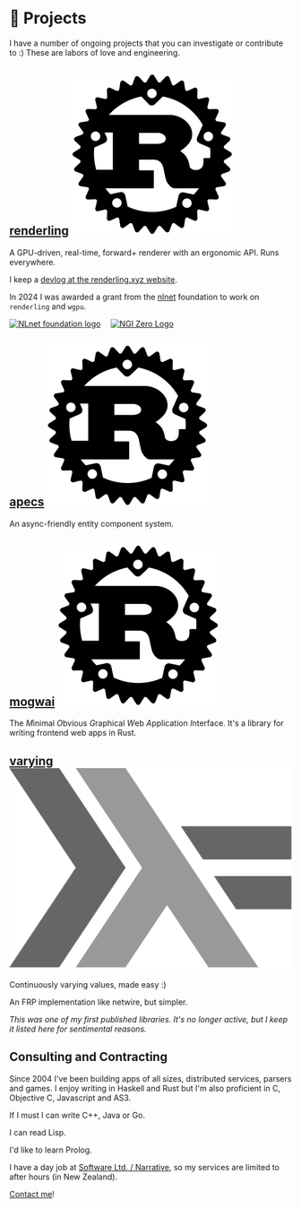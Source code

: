 # 🚧 Projects

I have a number of ongoing projects that you can investigate or
contribute to :) These are labors of love and engineering.

## [renderling](https://renderling.xyz) ![](../img/rust.svg "for Rust") [<i class="fa fa-github"></i>](https://github.com/schell/renderling)
A GPU-driven, real-time, forward+ renderer with an ergonomic API. Runs everywhere.

I keep a [devlog at the renderling.xyz website](https://renderling.xyz/devlog/index.html).

In 2024 I was awarded a grant from the [nlnet](https://nlnet.nl) foundation to work 
on `renderling` and `wgpu`.

<a href="https://nlnet.nl" title=""><slot><img src="https://nlnet.nl/logo/banner.png" width="20%" alt="NLnet foundation logo"></slot></a>
<a href="https://nlnet.nl/core" title=""><slot><img width="20%" alt="NGI Zero Logo" src="https://nlnet.nl/image/logos/NGI0_tag.svg" style="margin-left: 1em;"></slot></a>

## [apecs](https://github.com/schell/apecs) ![](../img/rust.svg "for Rust")
An async-friendly entity component system.

## [mogwai](https://github.com/schell/mogwai/) ![](../img/rust.svg "for Rust")
The *M*inimal *O*bvious *G*raphical *W*eb *A*pplication *I*nterface.
It's a library for writing frontend web apps in Rust.

## [varying](https://github.com/schell/varying) ![](../img/haskell.svg "for Haskell")
Continuously varying values, made easy :)

An FRP implementation like netwire, but simpler.

_This was one of my first published libraries. It's no longer active, but I keep it 
listed here for sentimental reasons._

## Consulting and Contracting
Since 2004 I've been building apps of all sizes, distributed services, parsers and games.
I enjoy writing in Haskell and Rust but I'm also proficient in C, Objective C,
Javascript and AS3.

If I must I can write C++, Java or Go.

I can read Lisp.

I'd like to learn Prolog.

I have a day job at [Software Ltd. / Narrative](https://narrative.so), so my services
are limited to after hours (in New Zealand).

[Contact me](../contact/index.md)!
